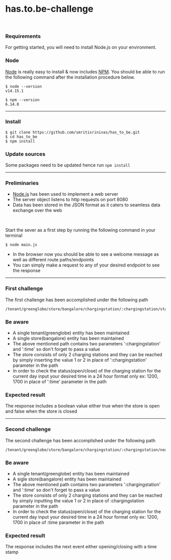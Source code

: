 # has.to.be-challenge

<br />

### Requirements

For getting started, you will need to install Node.js on your environment.

### Node

[Node](http://nodejs.org/) is really easy to install & now includes [NPM](https://npmjs.org/).
You should be able to run the following command after the installation procedure
below.

    $ node --version
    v14.15.1

    $ npm --version
    6.14.8

---

### Install

    $ git clone https://github.com/smritisrinivas/has_to_be.git
    $ cd has_to_be
    $ npm install

### Update sources

Some packages need to be updated hence run `npm install` 

---

### Preliminaries

- [Node.js](https://nodejs.org) has been used to implement a web server 
- The server object listens to http requests on port 8080
- Data has been stored in the JSON format as it caters to seamless data exchange over the web

<br />

Start the sever as a first step by running the following command in your terminal 

    $ node main.js


- In the browser now you should be able to see a welcome message as well as different route paths/endpoints
- You can simply make a request to any of your desired endpoint to see the response 

---

### First challenge

The first challenge has been accomplished under the following path 

    /tenant/greenglobe/store/bangalore/chargingstation/:chargingstation/status/:time

### Be aware 
 
- A single tenant(greenglobe) entity has been maintained 
- A single store(bangalore) entity has been maintained
- The above mentioned path contains two parameters ':chargingstation' and ':time' so don't forget to pass a value
- The store consists of only 2 charging stations and they can be reached by simply inserting the value 1 or 2 in place of ':chargingstation' parameter in the path 
- In order to check the status(open/close) of the charging station for the current day input your desired time in a 24 hour format only ex: 1200, 1700 in place of ':time'       parameter in the path 
    
### Expected result

The response includes a boolean value either true when the store is open and false when the store is closed 

---

### Second challenge 

The second challenge has been accomplished under the following path 

    /tenant/greenglobe/store/bangalore/chargingstation/:chargingstation/nextevent/:time

### Be aware 
 
- A single tenant(greenglobe) entity has been maintained 
- A sigle store(bangalore) entity has been maintained
- The above mentioned path contains two parameters ':chargingstation' and ':time' so don't forget to pass a value
- The store consists of only 2 charging stations and they can be reached by simply inputting the value 1 or 2 in place of :chargingstation parameter in the path 
- In order to check the status(open/close) of the charging station for the current day input your desired time in a 24 hour format only ex: 1200, 1700 in place of :time       parameter in the path 
    
### Expected result

The response includes the next event either opening/closing with a time stamp 







